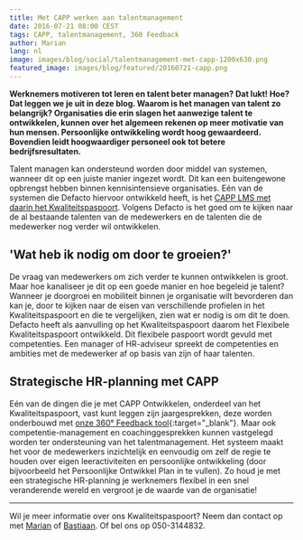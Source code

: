 ```yaml
---
title: Met CAPP werken aan talentmanagement
date: 2016-07-21 08:00 CEST
tags: CAPP, talentmanagement, 360 Feedback
author: Marian
lang: nl
image: images/blog/social/talentmanagement-met-capp-1200x630.png
featured_image: images/blog/featured/20160721-capp.png
---
```


**Werknemers motiveren tot leren en talent beter managen? Dat lukt! Hoe? Dat leggen we je uit in deze blog. Waarom is het managen van talent zo belangrijk? Organisaties die erin slagen het aanwezige talent te ontwikkelen, kunnen over het algemeen rekenen op meer motivatie van hun mensen. Persoonlijke ontwikkeling wordt hoog gewaardeerd. Bovendien leidt hoogwaardiger personeel ook tot betere bedrijfsresultaten.**

Talent managen kan ondersteund worden door middel van systemen, wanneer dit op een juiste manier ingezet wordt. Dit kan een buitengewone opbrengst hebben binnen kennisintensieve organisaties. Eén van de systemen die Defacto hiervoor ontwikkeld heeft, is het [CAPP LMS met daarin het Kwaliteitspaspoort](/capp-lms/). Volgens Defacto is het goed om te kijken naar de al bestaande talenten van de medewerkers en de talenten die de medewerker nog verder wil ontwikkelen.

## 'Wat heb ik nodig om door te groeien?'
De vraag van medewerkers om zich verder te kunnen ontwikkelen is groot. Maar hoe kanaliseer je dit op een goede manier en hoe begeleid je talent? Wanneer je doorgroei en mobiliteit binnen je organisatie wilt bevorderen dan kan je, door te kijken naar de eisen van verschillende profielen in het Kwaliteitspaspoort en die te vergelijken, zien wat er nodig is om dit te doen. Defacto heeft als aanvulling op het Kwaliteitspaspoort daarom het Flexibele Kwaliteitspaspoort ontwikkeld. Dit flexibele paspoort wordt gevuld met competenties. Een manager of HR-adviseur spreekt de competenties en ambities met de medewerker af op basis van zijn of haar talenten.

## Strategische HR-planning met CAPP
Eén van de dingen die je met CAPP Ontwikkelen, onderdeel van het Kwaliteitspaspoort, vast kunt leggen zijn jaargesprekken, deze worden onderbouwd met [onze 360° Feedback tool](https://www.360feedback.io/){:target="_blank"}. Maar ook competentie-management en coachinggesprekken kunnen vastgelegd worden ter ondersteuning van het talentmanagement. Het systeem maakt het voor de medewerkers inzichtelijk en eenvoudig om zelf de regie te houden over eigen leeractiviteiten en persoonlijke ontwikkeling (door bijvoorbeeld het Persoonlijke Ontwikkel Plan in te vullen). Zo houd je met een strategische HR-planning je werknemers flexibel in een snel veranderende wereld en vergroot je de waarde van de organisatie!

---

Wil je meer informatie over ons Kwaliteitspaspoort? Neem dan contact op met [Marian](mailto:m.joustra@defacto.nl) of [Bastiaan](mailto:b.barelds@defacto.nl). Of bel ons op 050-3144832.
